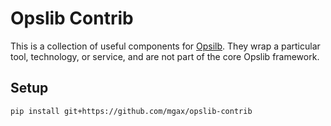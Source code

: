 # Opslib Contrib

This is a collection of useful components for
[Opsilb](https://github.com/mgax/opslib). They wrap a particular tool,
technology, or service, and are not part of the core Opslib framework.

## Setup

```shell
pip install git+https://github.com/mgax/opslib-contrib
```
